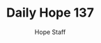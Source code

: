 ---
image: /assets/img/daily-hope-default-artwork.png
title: Daily Hope 137
number: 137
categories:
  - Daily Hope
author: Hope Staff
notes: Daily Hope 137
embed: >-
  <iframe src="https://open.spotify.com/embed/episode/7yrNpZBLZtr2YYdIldNUfD?utm_source=generator" width="400px" height="102px" frameborder=“0" scrolling=“no”></iframe>
---